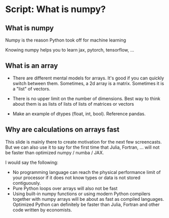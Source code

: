 # Script: What is numpy?

## What is numpy

Numpy is the reason Python took off for machine learning

Knowing numpy helps you to learn jax, pytorch, tensorflow, ...

## What is an array

- There are different mental models for arrays. It's good if you can quickly switch
  between them. Sometimes, a 2d array is a matrix. Sometimes it is a "list" of vectors.

- There is no upper limit on the number of dimensions. Best way to think about them is
  as lists of lists of lists of matrices or vectors

- Make an example of dtypes (float, int, bool). Reference pandas.

## Why are calculations on arrays fast

This slide is mainly there to create motivation for the next few screencasts. But we can
also use it to say for the first time that Julia, Fortran, ... will not be faster than
optimized numpy / numba / JAX.

I would say the following:

- No programming language can reach the physical performance limit of your processor if
  it does not know types or data is not stored contiguously.
- Pure Python loops over arrays will also not be fast
- Using built-in numpy functions or using modern Python compilers together with numpy
  arrays will be about as fast as compiled languages. Optimized Python can definitely be
  faster than Julia, Fortran and other code written by economists.
